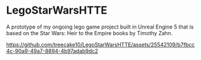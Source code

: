 # LegoStarWarsHTTE

A prototype of my ongoing lego game project built in Unreal Engine 5 that is based on the Star Wars: Heir to the Empire books by Timothy Zahn. 

https://github.com/treecake10/LegoStarWarsHTTE/assets/25542109/b7fbcc4c-90a9-49a7-8894-4b97adab9dc2

